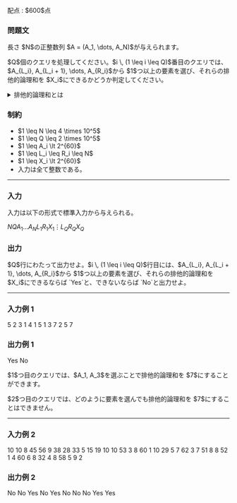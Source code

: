 
<div>

<span>

<span>

<p>
配点 : $600$点
</p>

<div>

<section>

### **問題文**

<p>
長さ $N$の正整数列 $A = (A_1, \dots, A_N)$が与えられます。
</p>

<p>
$Q$個のクエリを処理してください。$i \, (1 \leq i \leq Q)$番目のクエリでは、$A_{L_i}, A_{L_i + 1}, \dots, A_{R_i}$から $1$つ以上の要素を選び、それらの排他的論理和を $X_i$にできるかどうか判定してください。
</p>

<details>

<summary>
排他的論理和とは
</summary>

<p>
整数 $a, b$のビットごとの排他的論理和 $a\ \mathrm{xor}\ b$は、以下のように定義されます。

</p>

<ul>

<li>
$a\ \mathrm{xor}\ b$を二進表記した際の $2^k \, (k \geq 0)$の位の数は、$a, b$を二進表記した際の $2^k$の位の数のうち一方のみが $1$であれば $1$、そうでなければ $0$である。
</li>

</ul>
例えば、$3\ \mathrm{xor}\ 5 = 6$となります（二進表記すると: $011\ \mathrm{xor}\ 101 = 110$）。

<p>

</p>

</details>

</section>

</div>

<div>

<section>

### **制約**

<ul>

<li>
$1 \leq N \leq 4 \times 10^5$
</li>

<li>
$1 \leq Q \leq 2 \times 10^5$
</li>

<li>
$1 \leq A_i \lt 2^{60}$
</li>

<li>
$1 \leq L_i \leq R_i \leq N$
</li>

<li>
$1 \leq X_i \lt 2^{60}$
</li>

<li>
入力は全て整数である。
</li>

</ul>

</section>

</div>

---

<div>

<div>

<section>

### **入力**

<p>
入力は以下の形式で標準入力から与えられる。
</p>

<div>

$N$$Q$$A_1$$\ldots$$A_N$$L_1$$R_1$$X_1$$\vdots$$L_Q$$R_Q$$X_Q$
</div>

</section>

</div>

<div>

<section>

### **出力**

<p>
$Q$行にわたって出力せよ。$i \, (1 \leq i \leq Q)$行目には、$A_{L_i}, A_{L_i + 1}, \dots, A_{R_i}$から $1$つ以上の要素を選び、それらの排他的論理和を $X_i$にできるならば `Yes`と、できないならば `No`と出力せよ。
</p>

</section>

</div>

</div>

---

<div>

<section>

### **入力例 1**

<div>

5 2
3 1 4 1 5
1 3 7
2 5 7

</div>

</section>

</div>

<div>

<section>

### **出力例 1**

<div>

Yes
No

</div>

<p>
$1$つ目のクエリでは、$A_1, A_3$を選ぶことで排他的論理和を $7$にすることができます。
</p>

<p>
$2$つ目のクエリでは、どのように要素を選んでも排他的論理和を $7$にすることはできません。
</p>

</section>

</div>

---

<div>

<section>

### **入力例 2**

<div>

10 10
8 45 56 9 38 28 33 5 15 19
10 10 53
3 8 60
1 10 29
5 7 62
3 7 51
8 8 52
1 4 60
6 8 32
4 8 58
5 9 2

</div>

</section>

</div>

<div>

<section>

### **出力例 2**

<div>

No
No
Yes
No
Yes
No
No
No
Yes
Yes

</div>

</section>

</div>

</span>

</span>

</div>
